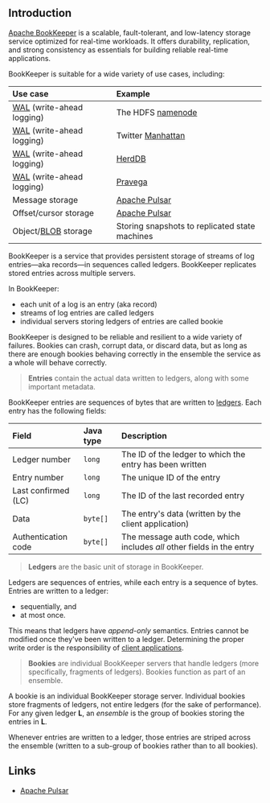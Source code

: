 ## Introduction

[Apache BookKeeper](https://bookkeeper.apache.org/) is a scalable, fault-tolerant, and low-latency storage service optimized for real-time workloads. It offers durability, replication, and strong consistency as essentials for building reliable real-time applications.

BookKeeper is suitable for a wide variety of use cases, including:


|Use case|Example|
|:--|:--|
|[WAL](https://en.wikipedia.org/wiki/Write-ahead_logging) (write-ahead logging)|The HDFS [namenode](https://hadoop.apache.org/docs/r2.5.2/hadoop-project-dist/hadoop-hdfs/HDFSHighAvailabilityWithNFS.html#BookKeeper_as_a_Shared_storage_EXPERIMENTAL)|
|[WAL](https://en.wikipedia.org/wiki/Write-ahead_logging) (write-ahead logging)|Twitter [Manhattan](https://blog.twitter.com/engineering/en_us/a/2016/strong-consistency-in-manhattan.html)|
|[WAL](https://en.wikipedia.org/wiki/Write-ahead_logging) (write-ahead logging)|[HerdDB](https://github.com/diennea/herddb)|
|[WAL](https://en.wikipedia.org/wiki/Write-ahead_logging) (write-ahead logging)|[Pravega](https://github.com/pravega/pravega)|
|Message storage|[Apache Pulsar](https://pulsar.apache.org/docs/concepts-architecture-overview#persistent-storage)|
|Offset/cursor storage|[Apache Pulsar](https://pulsar.apache.org/docs/concepts-architecture-overview#persistent-storage)|
|Object/[BLOB](https://en.wikipedia.org/wiki/Binary_large_object) storage|Storing snapshots to replicated state machines|

BookKeeper is a service that provides persistent storage of streams of log entries—aka records—in sequences called ledgers. BookKeeper replicates stored entries across multiple servers.

In BookKeeper:

- each unit of a log is an entry (aka record)
- streams of log entries are called ledgers
- individual servers storing ledgers of entries are called bookie

BookKeeper is designed to be reliable and resilient to a wide variety of failures. Bookies can crash, corrupt data, or discard data, but as long as there are enough bookies behaving correctly in the ensemble the service as a whole will behave correctly.

> **Entries** contain the actual data written to ledgers, along with some important metadata.

BookKeeper entries are sequences of bytes that are written to [ledgers](https://bookkeeper.apache.org/docs/getting-started/concepts#ledgers). Each entry has the following fields:

|Field|Java type|Description|
|:--|:--|:--|
|Ledger number|`long`|The ID of the ledger to which the entry has been written|
|Entry number|`long`|The unique ID of the entry|
|Last confirmed (LC)|`long`|The ID of the last recorded entry|
|Data|`byte[]`|The entry's data (written by the client application)|
|Authentication code|`byte[]`|The message auth code, which includes _all_ other fields in the entry|


> **Ledgers** are the basic unit of storage in BookKeeper.

Ledgers are sequences of entries, while each entry is a sequence of bytes. Entries are written to a ledger:

- sequentially, and
- at most once.

This means that ledgers have _append-only_ semantics. Entries cannot be modified once they've been written to a ledger. Determining the proper write order is the responsibility of [client applications](https://bookkeeper.apache.org/docs/getting-started/concepts#clients).


> **Bookies** are individual BookKeeper servers that handle ledgers (more specifically, fragments of ledgers). Bookies function as part of an ensemble.

A bookie is an individual BookKeeper storage server. Individual bookies store fragments of ledgers, not entire ledgers (for the sake of performance). For any given ledger **L**, an _ensemble_ is the group of bookies storing the entries in **L**.

Whenever entries are written to a ledger, those entries are striped across the ensemble (written to a sub-group of bookies rather than to all bookies).


## Links

- [Apache Pulsar](/docs/CS/MQ/Pulsar/Pulsar.md)


